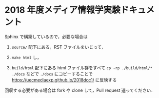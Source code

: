 # 2018 年度メディア情報学実験ドキュメント

Sphinx で構築しているので，必要な場合は

1. `source/` 配下にある，RST ファイルをいじって，

2. `make html` し，

3. `build/html` 配下にある html ファイル群をすべて `cp -rp ./build/html/* ./docs` などで `./docs` にコピーすることで  https://uecmediaexp.github.io/2018doc1/ に反映する


回収する必要がある場合は fork や clone して，Pull request 送ってください．



